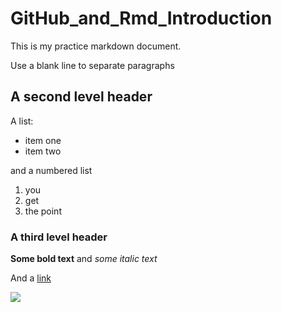 # GitHub_and_Rmd_Introduction

This is my practice markdown document.

Use a blank line to separate paragraphs

## A second level header

A list:

- item one
- item two

and a numbered list

1. you
2. get
3. the point

### A third level header

**Some bold text** and _some italic text_

And a [link](http://kbroman.org/knitr_knutshell/pages/markdown.html)

![](https://ipetcompanion.com/feedapuppy/styles/media/puppy.jpg)